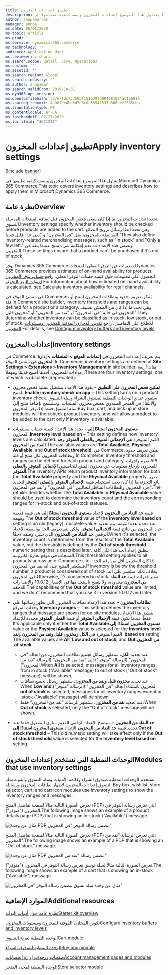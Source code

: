```yaml
---
title: تطبيق إعدادات المخزون
description: يتناول هذا الموضوع إعدادات المخزون ويصف كيفية تطبيقها في Microsoft Dynamics 365 Commerce.
author: anupamar-ms
manager: annbe
ms.date: 06/01/2020
ms.topic: article
ms.prod: ''
ms.service: dynamics-365-commerce
ms.technology: ''
audience: Application User
ms.reviewer: v-chgri
ms.search.scope: Retail, Core, Operations
ms.custom: ''
ms.assetid: ''
ms.search.region: Global
ms.search.industry: ''
ms.author: anupamar
ms.search.validFrom: 2019-10-31
ms.dyn365.ops.version: ''
ms.openlocfilehash: 737e71dc73750bf151629fd904081924ac15b91e
ms.sourcegitcommit: 4a981ee4be6d7e6c0e55541535d386bce2565cba
ms.translationtype: HT
ms.contentlocale: ar-SA
ms.lasthandoff: 07/27/2020
ms.locfileid: "3621211"
---
```

# <a name="apply-inventory-settings"></a><span data-ttu-id="f2816-103">تطبيق إعدادات المخزون</span><span class="sxs-lookup"><span data-stu-id="f2816-103">Apply inventory settings</span></span>

[!include [banner](includes/banner.md)]

<span data-ttu-id="f2816-104">يتناول هذا الموضوع إعدادات المخزون ويصف كيفية تطبيقها في Microsoft Dynamics 365 Commerce.</span><span class="sxs-lookup"><span data-stu-id="f2816-104">This topic covers inventory settings and describes how to apply them in Microsoft Dynamics 365 Commerce.</span></span>

## <a name="overview"></a><span data-ttu-id="f2816-105">نظرة عامة</span><span class="sxs-lookup"><span data-stu-id="f2816-105">Overview</span></span>

<span data-ttu-id="f2816-106">تحدد إعدادات المخزون ما إذا كان ينبغي فحص المخزون قبل إضافة المنتجات إلى سلة التسوق.</span><span class="sxs-lookup"><span data-stu-id="f2816-106">Inventory settings specify whether inventory should be checked before products are added to the cart.</span></span> <span data-ttu-id="f2816-107">وهي تحدد أيضًا رسائل ترويج البضائع المرتبطة بالمخزون، مثل "في المخزون" و "بقي عدد قليل فقط."</span><span class="sxs-lookup"><span data-stu-id="f2816-107">They also define inventory-related merchandising messages, such as "In stock" and "Only a few left."</span></span> <span data-ttu-id="f2816-108">وتضمن هذه الإعدادات عدم إمكانية شراء منتج عندما ينفد من المخزون.</span><span class="sxs-lookup"><span data-stu-id="f2816-108">These settings ensure that a product can't be purchased if it's out of stock.</span></span>

<span data-ttu-id="f2816-109">يوفر Dynamics 365 Commerce تقديرات عن التوفر الفعلي للمنتجات.</span><span class="sxs-lookup"><span data-stu-id="f2816-109">Dynamics 365 Commerce provides estimates of on-hand availability for products.</span></span> <span data-ttu-id="f2816-110">للحصول على معلومات حول كيفية حساب التوفر الفعلي، راجع [حساب توفر المخزون لقنوات البيع بالتجزئة](calculated-inventory-retail-channels.md).</span><span class="sxs-lookup"><span data-stu-id="f2816-110">For information about how estimated on-hand availability is calculated, see [Calculate inventory availability for retail channels](calculated-inventory-retail-channels.md).</span></span>

<span data-ttu-id="f2816-111">في منشئ الموقع في Commerce، يمكن تعريف حدود ونطاقات المخزون لمنتج أو فئة.</span><span class="sxs-lookup"><span data-stu-id="f2816-111">In Commerce site builder, inventory thresholds and ranges can be defined for a product or a category.</span></span> <span data-ttu-id="f2816-112">وهي تحدد ما إذا كان من الممكن تصنيف المخزون في حالة "في المخزون" أو "نفد من المخزون" أو "مخزون قليل".</span><span class="sxs-lookup"><span data-stu-id="f2816-112">They determine whether inventory can be classified as in stock, low stock, or out of stock.</span></span> <span data-ttu-id="f2816-113">للاطلاع على التفاصيل، راجع [تكوين المخازن المؤقتة للمخزون ومستويات المخزون](inventory-buffers-levels.md).</span><span class="sxs-lookup"><span data-stu-id="f2816-113">For details, see [Configure inventory buffers and inventory levels](inventory-buffers-levels.md).</span></span>

## <a name="inventory-settings"></a><span data-ttu-id="f2816-114">إعدادات المخزون</span><span class="sxs-lookup"><span data-stu-id="f2816-114">Inventory settings</span></span>

<span data-ttu-id="f2816-115">في Commerce، يتم تعريف إعدادات المخزون في **إعدادات الموقع \> الملحقات \> إدارة المخزون** في منشئ الموقع.</span><span class="sxs-lookup"><span data-stu-id="f2816-115">In Commerce, inventory settings are defined at **Site Settings \> Extensions \> Inventory Management** in site builder.</span></span> <span data-ttu-id="f2816-116">هناك أربعة إعدادات للمخزون، أحدها أصبح قديمًا ومهملاً:</span><span class="sxs-lookup"><span data-stu-id="f2816-116">There are four inventory settings, one of which is obsolete (deprecated):</span></span>

- <span data-ttu-id="f2816-117">**تمكين فحص المخزون على التطبيق** – يقوم هذا الإعداد بتشغيل عملية فحص مخزون المنتج.</span><span class="sxs-lookup"><span data-stu-id="f2816-117">**Enable inventory check on app** – This setting turns on a product inventory check.</span></span> <span data-ttu-id="f2816-118">ستقوم عندئذٍ الوحدات‬ النمطية لصندوق الشراء‬ وسلة التسوق والانتقاء في المتجر‬ الصندوق بفحص مخزون المنتجات، وستسمح بإضافة منتج إلى سلة التسوق فقط إذا توفر المخزون.</span><span class="sxs-lookup"><span data-stu-id="f2816-118">Buy box, cart, and pick up in store modules will then check product inventory, and will allow a product to be added to the cart only if inventory is available.</span></span>
- <span data-ttu-id="f2816-119">**مستوى المخزون استنادًا إلى** – يحدد هذا الإعداد كيفية حساب مستويات المخزون.</span><span class="sxs-lookup"><span data-stu-id="f2816-119">**Inventory level based on** – This setting defines how inventory levels are calculated.</span></span> <span data-ttu-id="f2816-120">القيم المتوفرة هي **الإجمالي المتوفر** و**الفعلي المتوفر** و**حد النفاد من المخزون**.</span><span class="sxs-lookup"><span data-stu-id="f2816-120">The available values are **Total Available**, **Physical Available**, and **Out of stock threshold**.</span></span> <span data-ttu-id="f2816-121">في Commerce، يمكن تعريف حدود ونطاقات المخزون لكل منتج أو فئة.</span><span class="sxs-lookup"><span data-stu-id="f2816-121">In Commerce, inventory threshold and ranges can be defined for each product and category.</span></span> <span data-ttu-id="f2816-122">تقوم واجهات API للمخزون بإرجاع معلومات عن مخزون المنتج للخاصيتين **الإجمالي المتوفر** و**الفعلي المتوفر**.</span><span class="sxs-lookup"><span data-stu-id="f2816-122">The inventory APIs return product inventory information for both the **Total Available** property and the **Physical Available** property.</span></span> <span data-ttu-id="f2816-123">يقرر بائع التجزئة ما إذا كان يجب استخدام قيمة **الإجمالي المتوفر** و**الفعلي المتوفر** لتحديد جرد المخزون والنطاقات المناظر للحالتين "في المخزون" و"نفد من المخزون".</span><span class="sxs-lookup"><span data-stu-id="f2816-123">The retailer decides whether the **Total Available** or **Physical Available** value should be used to determine the inventory count and the corresponding ranges for in-stock and out-of-stock statuses.</span></span>

    <span data-ttu-id="f2816-124">قيمة **حد النفاد من المخزون** لإعداد **مستوى المخزون استنادًا إلى** هي قيمة قديمة ومهمة.</span><span class="sxs-lookup"><span data-stu-id="f2816-124">The **Out of stock threshold** value of the **Inventory level based on** setting is an old (legacy), obsolete value.</span></span> <span data-ttu-id="f2816-125">عند تحديد هذه القيمة، يتم تحديد جرد المخزون من نتائج قيمة **الإجمالي المتوفر**، ولكن يتم تعريف الحد بواسطة الإعداد الرقمي **حد النفاد من المخزون** الذي سيرد وصفه لاحقًا.</span><span class="sxs-lookup"><span data-stu-id="f2816-125">When it's selected, the inventory count is determined from the results of the **Total Available** value, but the threshold is defined by the **Out of stock threshold** numeric setting that is described later.</span></span> <span data-ttu-id="f2816-126">ينطبق إعداد الحد هذا على كافة المنتجات في موقع تجارة إلكترونية.</span><span class="sxs-lookup"><span data-stu-id="f2816-126">This threshold setting applies to all products across an e-Commerce site.</span></span> <span data-ttu-id="f2816-127">إذا كان المخزون أقل من رقم الحد، فسيُعتبر المنتج على أنه نفد من المخزون.</span><span class="sxs-lookup"><span data-stu-id="f2816-127">If inventory is below the threshold number, a product is considered out of stock.</span></span> <span data-ttu-id="f2816-128">بخلاف ذلك، سيُعتبر على أنه في المخزون.</span><span class="sxs-lookup"><span data-stu-id="f2816-128">Otherwise, it's considered in stock.</span></span> <span data-ttu-id="f2816-129">تعتبر قدرات قيمة **حد النفاد من المخزون** محدودة، ولا ننصح باستخدامها في الإصدار 10.0.12 والإصدارات اللاحقة.</span><span class="sxs-lookup"><span data-stu-id="f2816-129">The capabilities of the **Out of stock threshold** value are limited, and we don't recommend that you use it in version 10.0.12 and later.</span></span>

- <span data-ttu-id="f2816-130">**نطاقات المخزون** – يحدد هذا الإعداد نطاقات المخزون التي تظهر رسائلها على وحدات الموقع.</span><span class="sxs-lookup"><span data-stu-id="f2816-130">**Inventory ranges** – This setting defines the inventory ranges that message are shown for on site modules.</span></span> <span data-ttu-id="f2816-131">ينطبق هذا الإعداد فقط عندما تكون قيمة **الإجمالي المتوفر** أو قيمة **الفعلي المتوفر** محددة للإعداد **مستوى المخزون استنادًا إلى‬‏‫**.</span><span class="sxs-lookup"><span data-stu-id="f2816-131">It's applicable only if either the **Total Available** value or the **Physical Available** value is selected for the **Inventory level based on** setting.</span></span> <span data-ttu-id="f2816-132">القيم المتوفرة هي **الكل** و**مخزون قليل ونفد من المخزون** و**نفد من المخزون**.</span><span class="sxs-lookup"><span data-stu-id="f2816-132">The available values are **All**, **Low and out of stock**, and **Out of stock**.</span></span>

    - <span data-ttu-id="f2816-133">عند تحديد **الكل**، ستظهر رسائل لجميع نطاقات المخزون، من الحالة "في المخزون" (الرسالة "متوفر") إلى "نفد من المخزون" (الرسالة "نفد من المخزون").</span><span class="sxs-lookup"><span data-stu-id="f2816-133">When **All** is selected, messages for all inventory ranges, from in stock ("Available" message) to out of stock ("Out of stock" message), will be shown.</span></span>
    - <span data-ttu-id="f2816-134">عند تحديد **مخزون قليل ونفد من المخزون‬‏‫**، ستظهر رسائل لجميع نطاقات المخزون باستثناء الحالة "في المخزون" (الرسالة "متوفر").</span><span class="sxs-lookup"><span data-stu-id="f2816-134">When **Low and out of stock** is selected, messages for all inventory ranges except in stock ("Available" message) will be shown.</span></span>
    - <span data-ttu-id="f2816-135">عند تحديد **نفد من المخزون**، ستظهر الرسالة "نفد من المخزون" فقط.</span><span class="sxs-lookup"><span data-stu-id="f2816-135">When **Out of stock** is selected, only the "Out of stock" message will be shown.</span></span>

- <span data-ttu-id="f2816-136">**حد النفاد من المخزون** – سيصبح الإعداد الرقمي القديم ساري المفعول فقط عند تحديد قيمة **حد النفاد من المخزون** للإعداد **مستوى المخزون استنادًا إلى**.</span><span class="sxs-lookup"><span data-stu-id="f2816-136">**Out of stock threshold** – This old numeric setting will take effect only if the **Out of stock threshold** value is selected for the **Inventory level based on** setting.</span></span>

## <a name="modules-that-use-inventory-settings"></a><span data-ttu-id="f2816-137">الوحدات النمطية التي تستخدم إعدادات المخزون</span><span class="sxs-lookup"><span data-stu-id="f2816-137">Modules that use inventory settings</span></span>

<span data-ttu-id="f2816-138">تستخدم الوحدات النمطية صندوق الشراء وقائمة الأمنيات وسلة التسوق وأيقونة سلة التسوق إعدادات المخزون لإظهار نطاقات المخزون ورسائله.</span><span class="sxs-lookup"><span data-stu-id="f2816-138">Buy box, wishlist, store selector, cart, and cart icon modules use inventory settings to show the inventory ranges and messages.</span></span>

<span data-ttu-id="f2816-139">تعرض الصورة التالية مثالاً لصفحة تفاصيل المنتج (PDP) التي تعرض رسالة التوفر في المخزون ("متوفر").</span><span class="sxs-lookup"><span data-stu-id="f2816-139">The following image shows an example of a product details page (PDP) that is showing an in-stock ("Available") message.</span></span>

![مثال عن وحدة PDP تتضمن رسالة التوفر "في المخزون"](./media/pdp-InStock.png)

<span data-ttu-id="f2816-141">تعرض الصورة التالية مثالاً لصفحة تفاصيل المنتج (PDP) التي تعرض الرسالة "نفد من المخزون".</span><span class="sxs-lookup"><span data-stu-id="f2816-141">The following image shows an example of a PDP that is showing an "Out of stock" message.</span></span>

![مثال عن وحدة PDP تتضمن رسالة "نفد من المخزون"](./media/pdp-outofstock.png)

<span data-ttu-id="f2816-143">تعرض الصورة التالية مثالاً لسلة توسق تعرض رسالة التوفر في المخزون ("متوفر").‬</span><span class="sxs-lookup"><span data-stu-id="f2816-143">The following image shows an example of a cart that is showing an in-stock ("Available") message.</span></span>

![مثال عن وحدة سلة تسوق تتضمن رسالة التوفر "في المخزون"](./media/cart-instock.png)

## <a name="additional-resources"></a><span data-ttu-id="f2816-145">الموارد الإضافية</span><span class="sxs-lookup"><span data-stu-id="f2816-145">Additional resources</span></span>

[<span data-ttu-id="f2816-146">نظرة عامة حول أدوات البداية</span><span class="sxs-lookup"><span data-stu-id="f2816-146">Starter kit overview</span></span>](starter-kit-overview.md)

[<span data-ttu-id="f2816-147">تكوين المخازن المؤقتة للمخزون ومستويات المخزون</span><span class="sxs-lookup"><span data-stu-id="f2816-147">Configure inventory buffers and inventory levels</span></span>](inventory-buffers-levels.md)

[<span data-ttu-id="f2816-148">الوحدة النمطية لعربة التسوق</span><span class="sxs-lookup"><span data-stu-id="f2816-148">Cart module</span></span>](add-cart-module.md)

[<span data-ttu-id="f2816-149">الوحدة النمطية لصندوق الشراء</span><span class="sxs-lookup"><span data-stu-id="f2816-149">Buy box module</span></span>](add-buy-box.md)

[<span data-ttu-id="f2816-150">صفحات ووحدات إدارة الحسابات</span><span class="sxs-lookup"><span data-stu-id="f2816-150">Account management pages and modules</span></span>](account-management.md)

[<span data-ttu-id="f2816-151">الوحدة النمطية لمحدد المتجر</span><span class="sxs-lookup"><span data-stu-id="f2816-151">Store selector module</span></span>](store-selector.md)
